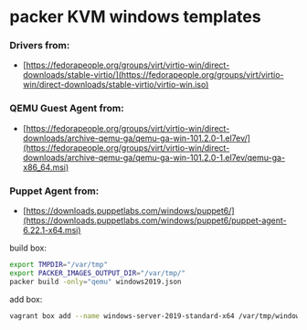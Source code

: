 # packer KVM windows templates

### Drivers from:
* [https://fedorapeople.org/groups/virt/virtio-win/direct-downloads/stable-virtio/](https://fedorapeople.org/groups/virt/virtio-win/direct-downloads/stable-virtio/virtio-win.iso)


### QEMU Guest Agent from:
* [https://fedorapeople.org/groups/virt/virtio-win/direct-downloads/archive-qemu-ga/qemu-ga-win-101.2.0-1.el7ev/](https://fedorapeople.org/groups/virt/virtio-win/direct-downloads/archive-qemu-ga/qemu-ga-win-101.2.0-1.el7ev/qemu-ga-x86_64.msi)

### Puppet Agent from:
* [https://downloads.puppetlabs.com/windows/puppet6/](https://downloads.puppetlabs.com/windows/puppet6/puppet-agent-6.22.1-x64.msi)




build box:
```bash
export TMPDIR="/var/tmp"
export PACKER_IMAGES_OUTPUT_DIR="/var/tmp/"
packer build -only="qemu" windows2019.json
```

add box:
```bash
vagrant box add --name windows-server-2019-standard-x64 /var/tmp/windows-server-2019-standard-x64.box
```